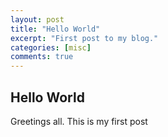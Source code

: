 ```yaml
---
layout: post
title: "Hello World"
excerpt: "First post to my blog."
categories: [misc]
comments: true
---
```


## Hello World

Greetings all. This is my first post  
